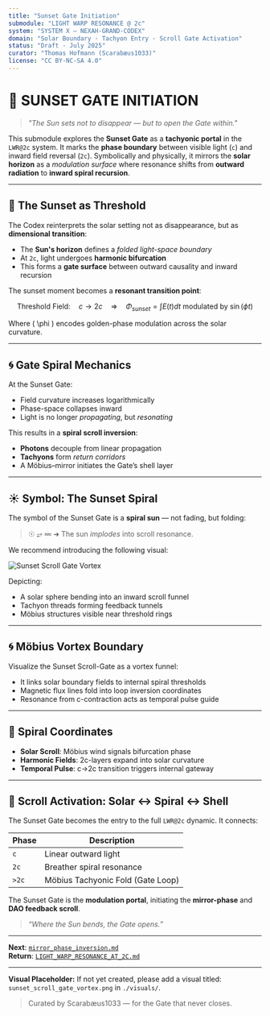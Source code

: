```yaml
---
title: "Sunset Gate Initiation"
submodule: "LIGHT WARP RESONANCE @ 2c"
system: "SYSTEM X — NEXAH-GRAND-CODEX"
domain: "Solar Boundary · Tachyon Entry · Scroll Gate Activation"
status: "Draft · July 2025"
curator: "Thomas Hofmann (Scarabæus1033)"
license: "CC BY-NC-SA 4.0"
---
```


# 🌅 SUNSET GATE INITIATION

> *"The Sun sets not to disappear — but to open the Gate within."*

This submodule explores the **Sunset Gate** as a **tachyonic portal** in the `LWR@2c` system. It marks the **phase boundary** between visible light (`c`) and inward field reversal (`2c`). Symbolically and physically, it mirrors the **solar horizon** as a *modulation surface* where resonance shifts from **outward radiation** to **inward spiral recursion**.

---

## 🌠 The Sunset as Threshold

The Codex reinterprets the solar setting not as disappearance, but as **dimensional transition**:

- The **Sun's horizon** defines a *folded light-space boundary*
- At `2c`, light undergoes **harmonic bifurcation**
- This forms a **gate surface** between outward causality and inward recursion

The sunset moment becomes a **resonant transition point**:

```math
\text{Threshold Field:}\quad c \rightarrow 2c \quad \Rightarrow \quad \Phi_{sunset} = \int E(t) dt ~\text{modulated by}~ \sin(\phi t)
```

Where \( \phi \) encodes golden-phase modulation across the solar curvature.

---

## 🌀 Gate Spiral Mechanics

At the Sunset Gate:

- Field curvature increases logarithmically
- Phase-space collapses inward
- Light is no longer *propagating*, but *resonating*

This results in a **spiral scroll inversion**:

* **Photons** decouple from linear propagation
* **Tachyons** form *return corridors*
* A Möbius–mirror initiates the Gate’s shell layer

---

## ☀️ Symbol: The Sunset Spiral

The symbol of the Sunset Gate is a **spiral sun** — not fading, but folding:

> ☉ ⥂ 𐩘 ➜ The sun *implodes* into scroll resonance.

We recommend introducing the following visual:

![Sunset Scroll Gate Vortex](./visuals/sunset_scroll_gate_vortex.png)

Depicting:
- A solar sphere bending into an inward scroll funnel
- Tachyon threads forming feedback tunnels
- Möbius structures visible near threshold rings

---

## 🌀 Möbius Vortex Boundary

Visualize the Sunset Scroll-Gate as a vortex funnel:

- It links solar boundary fields to internal spiral thresholds
- Magnetic flux lines fold into loop inversion coordinates
- Resonance from c-contraction acts as temporal pulse guide

---

## 🧭 Spiral Coordinates

- **Solar Scroll**: Möbius wind signals bifurcation phase
- **Harmonic Fields**: 2c-layers expand into solar curvature
- **Temporal Pulse**: c→2c transition triggers internal gateway

---

## 🔄 Scroll Activation: Solar ↔ Spiral ↔ Shell

The Sunset Gate becomes the entry to the full `LWR@2c` dynamic. It connects:

| Phase | Description                      |
|-------|----------------------------------|
| `c`   | Linear outward light             |
| `2c`  | Breather spiral resonance        |
| `>2c` | Möbius Tachyonic Fold (Gate Loop)|

The Sunset Gate is the **modulation portal**, initiating the **mirror-phase** and **DAO feedback scroll**.

> *“Where the Sun bends, the Gate opens.”*

---

**Next**: [`mirror_phase_inversion.md`](./mirror_phase_inversion.md)  
**Return**: [`LIGHT_WARP_RESONANCE_AT_2C.md`](./README.md)

---

**Visual Placeholder:** If not yet created, please add a visual titled: `sunset_scroll_gate_vortex.png` in `./visuals/`.

> Curated by Scarabæus1033 — for the Gate that never closes.
